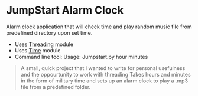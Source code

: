 JumpStart Alarm Clock
=========

Alarm clock application that will check time and play random music file from predefined directory upon set time.

  - Uses [Threading](https://docs.python.org/2/library/threading.html) module
  - Uses [Time](https://docs.python.org/2/library/time.html) module
  - Command line tool: Usage: Jumpstart.py hour minutes

> A small, quick project that I wanted to write for personal 
> usefulness and the oppourtunity to work with threading
> Takes hours and minutes in the form of military time and 
> sets up an alarm clock to play a .mp3 file from a predefined
> folder.